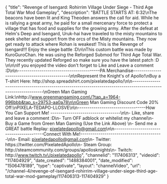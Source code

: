 {
    "title": "Revenge of Isengard: Rohirrim Village Under Siege - Third Age Total War Mod Gameplay",
    "description": "BATTLE STARTS AT: 6:32\nThe beacons have been lit and King Theoden answers the call for aid.  While he is rallying a great army, he paid for a small mercenary force to protect a village that has food and supplies for the growing army.  After the defeat at Helm's Deep and Isengard, Uruk-hai have traveled to the misty mountains to seek shelter and support from the orcs of the Misty mountains.  They now get ready to attack where Rohan is weakest!  This is the Revenge of Isengard!!! Enjoy the siege battle :D\n\nThis custom battle was made by KuroGuroChan.  He was using the Reforged Submod for Third Age Total War.  They recently updated Reforged so make sure you have the latest patch :D \n\n\nIf you enjoyed the video don't forget to Like and Leave a comment :D\n\n-----------------------------------------PA Merchandise----------------------------------------------\n\nRepresent the Knight's of Apollo!\nBuy a T-shirt Here: http:\/\/shop.spreadshirt.com\/pixelatedapollo\/\n\n---------------------------------------------------------------------------------------------------------------\nGreen Man Gaming Link:\nhttp:\/\/www.greenmangaming.com\/?tap_a=1964-996bbb&tap_s=29753-aa0a78\n\nGreen Man Gaming Discount Code 20% Off:\nPIXELA-TEDAPO-LLOSVE\n\n----------------------------------How You Can Support Me! -----------------------------------\n\n- Like, share and leave a comment :D\n- Turn OFF adblock or whitelist my channel\n- Buy a Game from Green Man Gaming (Use the Link Above) \n- Send me a GREAT battle Replay: pixelatedapollo@gmail.com\n\n------------------------------------------Connect With Me!-----------------------------------------\n\n- Email: pixelatedapollo@gmail.com\n- Twitter: https:\/\/twitter.com\/PixelatedApollo\n- Steam Group:  http:\/\/steamcommunity.com\/groups\/apollosknights\n- Twitch: http:\/\/www.twitch.tv\/pixelatedapollo",
    "channelid": "117406313",
    "videoid": "117404929",
    "date_created": "1488384001",
    "date_modified": "1506478189",
    "type": "captivate",
    "layout": "channelVideo",
    "url": "\/channel-4\/revenge-of-isengard-rohirrim-village-under-siege-third-age-total-war-mod-gameplay\/117406313-117404929"
}